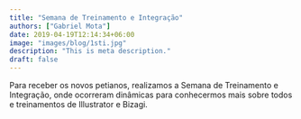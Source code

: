 ```yaml
---
title: "Semana de Treinamento e Integração"
authors: ["Gabriel Mota"]
date: 2019-04-19T12:14:34+06:00
image: "images/blog/1sti.jpg"
description: "This is meta description."
draft: false
---
```


Para receber os novos petianos, realizamos a Semana de Treinamento e Integração, onde ocorreram dinâmicas para conhecermos mais sobre todos e treinamentos de Illustrator e Bizagi.
